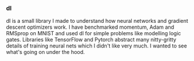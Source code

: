### dl 
dl is a small library I made to understand how neural networks and gradient descent optimizers work. I have benchmarked momentum, Adam and RMSprop on MNIST and used dl for simple problems like modelling logic gates. Libraries like TensorFlow and Pytorch abstract many nitty-gritty details of training neural nets which I didn't like very much. I wanted to see what's going on under the hood. 

